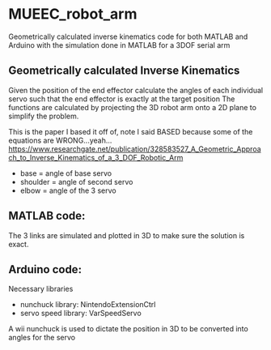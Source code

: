 # MUEEC_robot_arm
Geometrically calculated inverse kinematics code for both MATLAB and Arduino with the simulation done in MATLAB for a 3DOF serial arm

## Geometrically calculated Inverse Kinematics
Given the position of the end effector calculate the angles of each individual servo such that the end effector is exactly at the target position
The functions are calculated by projecting the 3D robot arm onto a 2D plane to simplify the problem.

This is the paper I based it off of, note I said BASED because some of the equations are WRONG...yeah...
https://www.researchgate.net/publication/328583527_A_Geometric_Approach_to_Inverse_Kinematics_of_a_3_DOF_Robotic_Arm

* base = angle of base servo
* shoulder = angle of second servo
* elbow = angle of the 3 servo

## MATLAB code:
The 3 links are simulated and plotted in 3D to make sure the solution is exact.  

## Arduino code:
Necessary libraries 
* nunchuck library: NintendoExtensionCtrl
* servo speed library: VarSpeedServo

A wii nunchuck is used to dictate the position in 3D to be converted into angles for the servo


